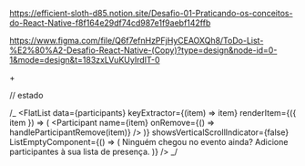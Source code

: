 https://efficient-sloth-d85.notion.site/Desafio-01-Praticando-os-conceitos-do-React-Native-f8f164e29df74cd987e1f9aebf142ffb

https://www.figma.com/file/Q6f7efnHzPFjHyCEAOXQh8/ToDo-List-%E2%80%A2-Desafio-React-Native-(Copy)?type=design&node-id=0-1&mode=design&t=183zxLVuKUyIrdIT-0

<TextInput
          style={styles.input}
          placeholder="Adicione uma nova tarefa"
          placeholderTextColor="#808080"
          onChangeText={setParticipantName}
          value={participantName}
        />
<TouchableOpacity style={styles.button} onPress={handleParticipantAdd}>
<Text style={styles.buttonText}>+</Text>
</TouchableOpacity>
</View>

// estado

/_ <FlatList
data={participants}
keyExtractor={(item) => item}
renderItem={({ item }) => (
<Participant
name={item}
onRemove={() => handleParticipantRemove(item)}
/>
)}
showsVerticalScrollIndicator={false}
ListEmptyComponent={() => (
<Text style={styles.listEmptyText}>
Ninguém chegou no evento ainda? Adicione participantes à sua lista
de presença.
</Text>
)}
/> _/
